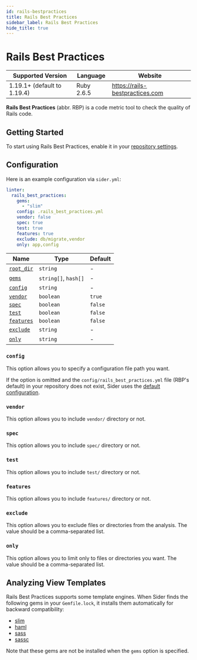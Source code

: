 ```yaml
---
id: rails-bestpractices
title: Rails Best Practices
sidebar_label: Rails Best Practices
hide_title: true
---
```


# Rails Best Practices

| Supported Version           | Language   | Website                         |
| --------------------------- | ---------- | ------------------------------- |
| 1.19.1+ (default to 1.19.4) | Ruby 2.6.5 | https://rails-bestpractices.com |

**Rails Best Practices** (abbr. RBP) is a code metric tool to check the quality of Rails code.

## Getting Started

To start using Rails Best Practices, enable it in your [repository settings](../../getting-started/repository-settings.md).

## Configuration

Here is an example configuration via `sider.yml`:

```yaml
linter:
  rails_best_practices:
    gems:
      - "slim"
    config: .rails_best_practices.yml
    vendor: false
    spec: true
    test: true
    features: true
    exclude: db/migrate,vendor
    only: app,config
```

| Name                                                                                  | Type                 | Default |
| ------------------------------------------------------------------------------------- | -------------------- | ------- |
| [`root_dir`](../../getting-started/custom-configuration.md#linteranalyzer_idroot_dir) | `string`             | -       |
| [`gems`](../../getting-started/custom-configuration.md#linteranalyzer_idgems)         | `string[]`, `hash[]` | -       |
| [`config`](#config)                                                                   | `string`             | -       |
| [`vendor`](#vendor)                                                                   | `boolean`            | `true`  |
| [`spec`](#spec)                                                                       | `boolean`            | `false` |
| [`test`](#test)                                                                       | `boolean`            | `false` |
| [`features`](#features)                                                               | `boolean`            | `false` |
| [`exclude`](#exclude)                                                                 | `string`             | -       |
| [`only`](#only)                                                                       | `string`             | -       |

### `config`

This option allows you to specify a configuration file path you want.

If the option is omitted and the `config/rails_best_practices.yml` file (RBP's default) in your repository does not exist,
Sider uses the [default configuration](https://github.com/sider/runners/blob/master/images/rails_best_practices/sider_rails_best_practices.yml).

### `vendor`

This option allows you to include `vendor/` directory or not.

### `spec`

This option allows you to include `spec/` directory or not.

### `test`

This option allows you to include `test/` directory or not.

### `features`

This option allows you to include `features/` directory or not.

### `exclude`

This option allows you to exclude files or directories from the analysis. The value should be a comma-separated list.

### `only`

This option allows you to limit only to files or directories you want. The value should be a comma-separated list.

## Analyzing View Templates

Rails Best Practices supports some template engines.
When Sider finds the following gems in your `Gemfile.lock`, it installs them automatically for backward compatibility:

- [slim](https://github.com/slim-template/slim)
- [haml](https://github.com/haml/haml)
- [sass](https://github.com/sass/ruby-sass)
- [sassc](https://github.com/sass/sassc-ruby)

Note that these gems are not be installed when the `gems` option is specified.

